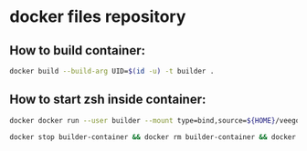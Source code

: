 # docker files repository

## How to build container:

``` sh
docker build --build-arg UID=$(id -u) -t builder .
```


## How to start zsh inside container:

``` sh
docker docker run --user builder --mount type=bind,source=${HOME}/veego,destination=/home/builder/veego -it --name builder-container builder /usr/bin/zsh
```

``` sh
docker stop builder-container && docker rm builder-container && docker run --user builder --mount type=bind,source=${HOME}/veego,destination=/home/builder/veego -it --name builder-container builder /usr/bin/zsh
```
